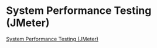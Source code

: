 # System Performance Testing (JMeter)
[System Performance Testing (JMeter)](https://aiwithcloud.com/2022/09/19/system_performance_testing_jmeter/)
